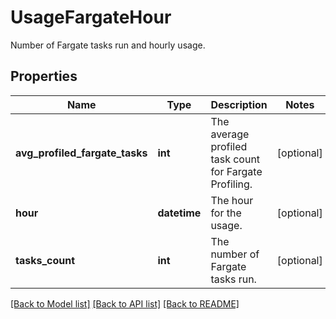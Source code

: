 # UsageFargateHour

Number of Fargate tasks run and hourly usage.

## Properties

| Name                           | Type         | Description                                            | Notes      |
| ------------------------------ | ------------ | ------------------------------------------------------ | ---------- |
| **avg_profiled_fargate_tasks** | **int**      | The average profiled task count for Fargate Profiling. | [optional] |
| **hour**                       | **datetime** | The hour for the usage.                                | [optional] |
| **tasks_count**                | **int**      | The number of Fargate tasks run.                       | [optional] |

[[Back to Model list]](README.md#documentation-for-models) [[Back to API list]](README.md#documentation-for-api-endpoints) [[Back to README]](README.md)
